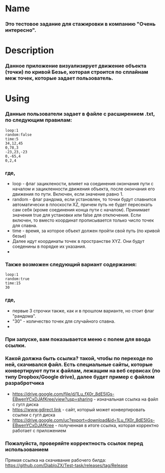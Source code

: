 # Name

### Это тестовое задание для стажировки в компанию "Очень интересно".

# Description

### Данное приложение визуализирует движение объекта (точки) по кривой Безье, которая строится по сплайнам меж точек, которые задает пользователь.

# Using

### Данные пользователи задает в файле с расширением .txt, по следующим правилам:
```
loop:1
random:false
time:5
34,12,45
0,78,3
-23,23,-23
0,-65,4
0,2,4
```
### где,
- loop - флаг зациклености, влияет на соединения окончания пути с началом и зацикленности движения объекта, после окончания его движения по пути. Включен, если значение равно 1.
- random - флаг рандома, если установлен, то точки будут спавнится автоматически в плоскости XZ, причем путь не будет пересекать сам себя (кроме соединения конца пути с началом). Принимает значения true для установки или false для отключения. Если включен, то вместо координат прописывается только число точек для спавна.
- time - время, за которое объект должен пройти свой путь (по кривой безье)
- Далее идут координаты точек в пространстве XYZ. Они будут соеденины в порядке их указания.
- 
### Также возможен следующий вариант содержания:
```
loop:1
random:true
time:15
30
```
### где,
- первые 3 строчки также, как и в прошлом варианте, но стоит флаг "рандома".
- "30" - количество точек для случайного спавна.
- 
### При запуске, вам показывается меню с полем для ввода ссылки.
### Какой должна быть ссылка? такой, чтобы по переходе по ней, скачивался файл. Есть специальные сайты, которые конвертируют пути к файлам, лежащим на веб сервисах (по типу Dropbox/Google drive), далее будет пример с файлом разрабротчика
- <https://drive.google.com/file/d/1Lu_fX0r_8dE5IGs-EBwenYCxDJAfKree/view?usp=sharing> - изначальная ссылка на файл с гугл диска
- <https://www.gdirect.link> - сайт, который может конвертировать ссылки с гугл диска
- <https://drive.google.com/uc?export=download&id=1Lu_fX0r_8dE5IGs-EBwenYCxDJAfKree> - полученная в итоге ссылка, которая корректно работает с приложением

### Пожалуйста, проверяйте корректность ссылок перед использованием

Прямая ссылка на скачивание рабочего билда: <https://github.com/DiabloZX/Test-task/releases/tag/Release>
